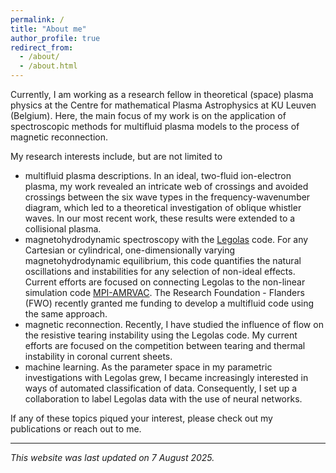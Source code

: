 ```yaml
---
permalink: /
title: "About me"
author_profile: true
redirect_from: 
  - /about/
  - /about.html
---
```


Currently, I am working as a research fellow in theoretical (space) plasma physics at the Centre for mathematical Plasma Astrophysics at KU Leuven (Belgium). Here, the main focus of my work is on the application of spectroscopic methods for multifluid plasma models to the process of magnetic reconnection.

My research interests include, but are not limited to
* multifluid plasma descriptions. In an ideal, two-fluid ion-electron plasma, my work revealed an intricate web of crossings and avoided crossings between the six wave types in the frequency-wavenumber diagram, which led to a theoretical investigation of oblique whistler waves. In our most recent work, these results were extended to a collisional plasma.
* magnetohydrodynamic spectroscopy with the [Legolas](https://legolas.science) code. For any Cartesian or cylindrical, one-dimensionally varying magnetohydrodynamic equilibrium, this code quantifies the natural oscillations and instabilities for any selection of non-ideal effects. Current efforts are focused on connecting Legolas to the non-linear simulation code [MPI-AMRVAC](https://amrvac.org). The Research Foundation - Flanders (FWO) recently granted me funding to develop a multifluid code using the same approach.
* magnetic reconnection. Recently, I have studied the influence of flow on the resistive tearing instability using the Legolas code. My current efforts are focused on the competition between tearing and thermal instability in coronal current sheets.
* machine learning. As the parameter space in my parametric investigations with Legolas grew, I became increasingly interested in ways of automated classification of data. Consequently, I set up a collaboration to label Legolas data with the use of neural networks.

If any of these topics piqued your interest, please check out my publications or reach out to me.

---
_This website was last updated on 7 August 2025._
